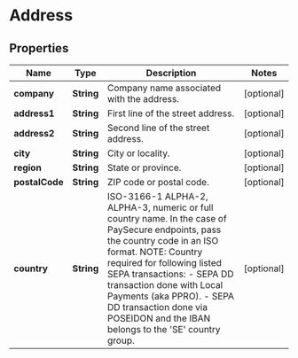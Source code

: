 

# Address

## Properties

Name | Type | Description | Notes
------------ | ------------- | ------------- | -------------
**company** | **String** | Company name associated with the address. |  [optional]
**address1** | **String** | First line of the street address. |  [optional]
**address2** | **String** | Second line of the street address. |  [optional]
**city** | **String** | City or locality. |  [optional]
**region** | **String** | State or province. |  [optional]
**postalCode** | **String** | ZIP code or postal code. |  [optional]
**country** | **String** | ISO-3166-1  ALPHA-2, ALPHA-3, numeric or full country name. In the case of PaySecure endpoints, pass the country code in an ISO format. NOTE: Country required for following listed SEPA transactions:  - SEPA DD transaction done with Local Payments (aka PPRO).  - SEPA DD transaction done via POSEIDON and the IBAN belongs to the &#39;SE&#39; country group. |  [optional]



